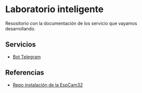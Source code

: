 # Laboratorio inteligente

Resositorio con la documentación de los servicio que vayamos desarrollando.

## Servicios

* [Bot Telegram](/bot/README.md)

## Referencias

* [Repo instalación de la EspCam32](https://github.com/martuan/esp-ia)